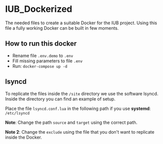 # IUB_Dockerized
The needed files to create a suitable Docker for the IUB project. Using this file a fully working Docker can be built in few moments.

## How to run this docker
 - Rename file `.env.demo` to `.env`
 - Fill missing parameters to file `.env`
 - Run: `docker-compose up -d`

## lsyncd
To replicate the files inside the `/site` directory we use the software lsyncd. Inside the directory you can find an example of setup.

Place the file `lsyncd.conf.lua` in the following path if you use **systemd**: `/etc/lsyncd`

**Note**: Change the path `source` and `target` using the correct path. 

**Note 2**: Change the `exclude` using the file that you don't want to replicate inside the Docker. 
